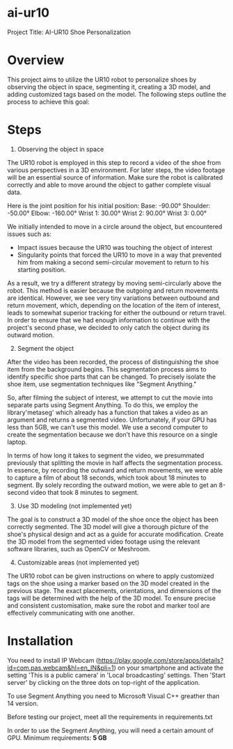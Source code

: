 # ai-ur10

Project Title: AI-UR10 Shoe Personalization

# Overview

This project aims to utilize the UR10 robot to personalize shoes by observing the object in space, segmenting it, creating a 3D model, and adding customized tags based on the model. The following steps outline the process to achieve this goal:

# Steps

1. Observing the object in space

The UR10 robot is employed in this step to record a video of the shoe from various perspectives in a 3D environment. For later steps, the video footage will be an essential source of information. Make sure the robot is calibrated correctly and able to move around the object to gather complete visual data.

Here is the joint position for his initial position:
Base:       -90.00°
Shoulder:   -50.00°
Elbow:      -160.00°
Wrist 1:    30.00°
Wrist 2:    90.00°
Wrist 3:    0.00°

We initially intended to move in a circle around the object, but encountered issues such as: 
- Impact issues because the UR10 was touching the object of interest 
- Singularity points that forced the UR10 to move in a way that prevented him from making a second semi-circular movement to return to his starting position.

As a result, we try a different strategy by moving semi-circularly above the robot. This method is easier because the outgoing and return movements are identical. However, we see very tiny variations between outbound and return movement, which, depending on the location of the item of interest, leads to somewhat superior tracking for either the outbound or return travel. In order to ensure that we had enough information to continue with the project's second phase, we decided to only catch the object during its outward motion. 

2. Segment the object

After the video has been recorded, the process of distinguishing the shoe item from the background begins. This segmentation process aims to identify specific shoe parts that can be changed. To precisely isolate the shoe item, use segmentation techniques like "Segment Anything."

So, after filming the subject of interest, we attempt to cut the movie into separate parts using Segment Anything. To do this, we employ the library'metaseg' which already has a function that takes a video as an argument and returns a segmented video. Unfortunately, if your GPU has less than 5GB, we can't use this model. We use a second computer to create the segmentation because we don't have this resource on a single laptop.

In terms of how long it takes to segment the video, we presummated previously that splitting the movie in half affects the segmentation process. In essence, by recording the outward and return movements, we were able to capture a film of about 18 seconds, which took about 18 minutes to segment. By solely recording the outward motion, we were able to get an 8-second video that took 8 minutes to segment.

3. Use 3D modeling (not implemented yet)

The goal is to construct a 3D model of the shoe once the object has been correctly segmented. The 3D model will give a thorough picture of the shoe's physical design and act as a guide for accurate modification. Create the 3D model from the segmented video footage using the relevant software libraries, such as OpenCV or Meshroom.

4. Customizable areas (not implemented yet)

The UR10 robot can be given instructions on where to apply customized tags on the shoe using a marker based on the 3D model created in the previous stage. The exact placements, orientations, and dimensions of the tags will be determined with the help of the 3D model. To ensure precise and consistent customisation, make sure the robot and marker tool are effectively communicating with one another.

# Installation

You need to install IP Webcam (https://play.google.com/store/apps/details?id=com.pas.webcam&hl=en_IN&pli=1) on your smartphone and activate the setting 'This is a public camera' in 'Local broadcasting' settings. Then 'Start server' by clicking on the three dots on top-right of the application.

To use Segment Anything you need to Microsoft Visual C++ greather than 14 version.

Before testing our project, meet all the requirements in requirements.txt

In order to use the Segment Anything, you will need a certain amount of GPU. Minimum requirements: **5 GB**
